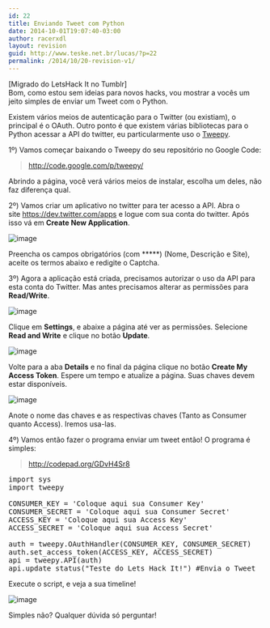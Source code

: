 ```yaml
---
id: 22
title: Enviando Tweet com Python
date: 2014-10-01T19:07:40-03:00
author: racerxdl
layout: revision
guid: http://www.teske.net.br/lucas/?p=22
permalink: /2014/10/20-revision-v1/
---
```

[Migrado do LetsHack It no Tumblr]  
Bom, como estou sem ideias para novos hacks, vou mostrar a vocês um jeito simples de enviar um Tweet com o Python.

Existem vários meios de autenticação para o Twitter (ou existiam), o principal é o OAuth. Outro ponto é que existem várias bibliotecas para o Python acessar a API do twitter, eu particularmente uso o [Tweepy](http://code.google.com/p/tweepy/).

1º) Vamos começar baixando o Tweepy do seu repositório no Google Code:

> <div>
>   <p>
>     <a href="http://code.google.com/p/tweepy/">http://code.google.com/p/tweepy/</a>
>   </p>
> </div>

Abrindo a página, você verá vários meios de instalar, escolha um deles, não faz diferença qual.

2º) Vamos criar um aplicativo no twitter para ter acesso a API. Abra o site <https://dev.twitter.com/apps> e logue com sua conta do twitter. Após isso vá em **Create New Application**.

![image](https://media.tumblr.com/tumblr_lr66z0hM2e1qh7srd.png) 

Preencha os campos obrigatórios (com *****) (Nome, Descrição e Site), aceite os termos abaixo e redigite o Captcha.

3º) Agora a aplicação está criada, precisamos autorizar o uso da API para esta conta do Twitter. Mas antes precisamos alterar as permissões para **Read/Write**.

![image](https://media.tumblr.com/tumblr_lr672i7I8s1qh7srd.jpg) 

Clique em **Settings**, e abaixe a página até ver as permissões. Selecione **Read and Write** e clique no botão **Update**.

![image](https://media.tumblr.com/tumblr_lr673ipKAF1qh7srd.png) 

Volte para a aba **Details** e no final da página clique no botão **Create My Access Token**. Espere um tempo e atualize a página. Suas chaves devem estar disponíveis.

![image](https://media.tumblr.com/tumblr_lr677kUrNE1qh7srd.jpg) 

Anote o nome das chaves e as respectivas chaves (Tanto as Consumer quanto Access). Iremos usa-las.

4º) Vamos então fazer o programa enviar um tweet então! O programa é simples:

> <div>
>   <p>
>     <a href="http://codepad.org/GDvH4Sr8">http://codepad.org/GDvH4Sr8</a>
>   </p>
> </div>

<pre class="brush: python; title: ; notranslate" title="">import sys
import tweepy

CONSUMER_KEY = 'Coloque aqui sua Consumer Key'
CONSUMER_SECRET = 'Coloque aqui sua Consumer Secret'
ACCESS_KEY = 'Coloque aqui sua Access Key'
ACCESS_SECRET = 'Coloque aqui sua Access Secret'

auth = tweepy.OAuthHandler(CONSUMER_KEY, CONSUMER_SECRET)
auth.set_access_token(ACCESS_KEY, ACCESS_SECRET)
api = tweepy.API(auth)
api.update_status(&quot;Teste do Lets Hack It!&quot;) #Envia o Tweet
</pre>

Execute o script, e veja a sua timeline!

![image](https://media.tumblr.com/tumblr_lr67ifsvgC1qh7srd.png) 

Simples não? Qualquer dúvida só perguntar!